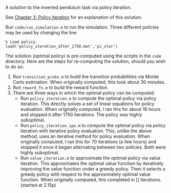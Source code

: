 A solution to the inverted pendulum task via policy iteration.

See [Chapter 3: Policy iteration](writeup/3-pi.pdf) for an explanation of this solution.

Run `code/run_simulation.m` to run the simulation. Three different policies may be used by changing the line 

```
% Load policy.
load('policy_iteration_after_1750.mat','pi_star')
```


The solution (optimal policy) is pre-computed using the scripts in the `code` directory. Here are the steps for re-computing the solution, should you wish to do so:

1. Run `transition_probs.m` to build the transition probabilities via Monte Carlo estimation. When originally computed, this took about 30 minutes.
2. Run `reward_fn.m` to build the reward function.
3. There are three ways in which the optimal policy can be computed:
    - Run `policy_iteration.m` to compute the optimal policy via policy iteration. This directly solves a set of linear equations for policy evaluation. When originally computed, I ran this for about 16 hours and stopped it after 1750 iterations. The policy was highly suboptimal.
    - Run `policy_iteration_ipe.m` to compute the optimal policy via policy iteration with iterative policy evaluation. This, unlike the above method, uses an iterative method for policy evaluation. When originally computed, I ran this for 70 iterations (a few hours) and stopped it once it began alternating between two policies. Both were highly suboptimal.
    - Run `value_iteration.m` to approximate the optimal policy via value iteration. This approximates the optimal value function by iteratively improving the value function under a greedy policy. Then it selects a greedy policy with respect to the approximately optimal value function. When originally computed, this completed in [] iterations. (started at 2.15p)
